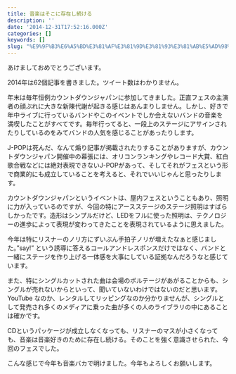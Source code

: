 ```yaml
---
title: 音楽はそこに存在し続ける
description: ''
date: '2014-12-31T17:52:16.000Z'
categories: []
keywords: []
slug: "%E9%9F%B3%E6%A5%BD%E3%81%AF%E3%81%9D%E3%81%93%E3%81%AB%E5%AD%98%E5%9C%A8%E3%81%97%E7%B6%9A%E3%81%91%E3%82%8B"
---
```

あけましておめでとうございます。

2014年は62個記事を書きました。ツイート数はわかりません。

年末は毎年恒例カウントダウンジャパンに参加してきました。正直フェスの主演者の顔ぶれに大きな新陳代謝が起きる感じはあんまりしません。しかし、好きで年中ライブに行っているバンドやこのイベントでしか会えないバンドの音楽を満喫したことがすべてです。毎年行ってると、一段上のステージにアサインされたりしているのをみてバンドの人気を感じることがあったりします。

J-POPは死んだ、なんて煽り記事が掲載されたりすることがありますが、カウントダウンジャパン開催中の幕張には、オリコンランキングやレコード大賞、紅白歌合戦などには絶対表現できないJ-POPがあって、そしてそれがフェスという形で商業的にも成立していることを考えると、それでいいじゃんと思ったりします。

カウントダウンジャパンというイベントは、屋内フェスということもあり、照明に力が入っているのですが、今回の特にアースステージのステージ照明はすばらしかったです。造形はシンプルだけど、LEDをフルに使った照明は、テクノロジーの進歩によって表現が変わってきたことを表現されているように思えました。

今年は特にリスナーのノリ方にずいぶん手拍子ノリが増えたなぁと感じました。”say!” という誘導に答えるコールアンドレスポンスだけではなく、バンドと一緒にステージを作り上げる一体感を大事にしている証拠なんだろうなと感じています。

また、特にシングルカットされた曲は会場のボルテージがあがることからも、シングルが売れないからといって、聞いていないわけではないのだと思います。YouTube なのか、レンタルしてリッピングなのか分かりませんが、シングルとして発売され多くのメディアに乗った曲が多くの人のライブラリの中にあることは確かです。

CDというパッケージが成立しなくなっても、リスナーのマスが小さくなっても、音楽は音楽好きのために存在し続ける。そのことを強く意識させられた、今回のフェスでした。

こんな感じで今年も音楽バカで明けました。今年もよろしくお願いします。